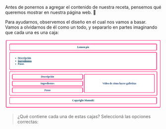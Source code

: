 Antes de ponernos a agregar el contenido de nuestra receta, pensemos qué queremos mostrar en nuestra página web. :thought_balloon:

Para ayudarnos, observemos el diseño en el cual nos vamos a basar. Vamos a olvidarnos de él como un todo, y separarlo en partes imaginando que cada una es una caja: 

<div align="center">
<img src="https://raw.githubusercontent.com/smartedu-mumuki/mumuki-guia-html-estructura/master/assets/estructura_receta_1566921779254.png" alt="estructura_receta_1566921779254.png" width="auto" height="auto">
</div>

> ¿Qué contiene cada una de estas cajas? Seleccioná las opciones correctas:
